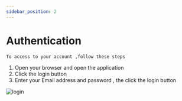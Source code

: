 ```yaml
---
sidebar_position: 2
---
```


# Authentication


`To access to your account ,follow these steps`

1. Open your browser and open the application  
2. Click the login button
3. Enter your Email address and password , the click the login button

![login](/login/login.png)
